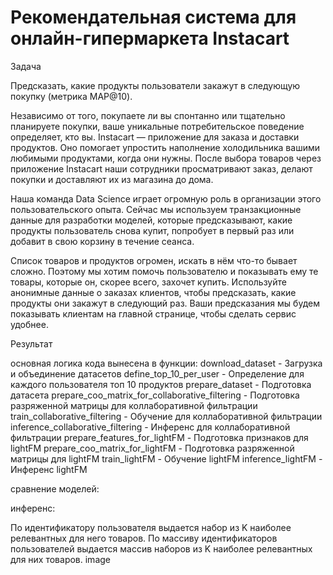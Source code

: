 # Рекомендательная система для онлайн-гипермаркета Instacart
Задача

Предсказать, какие продукты пользователи закажут в следующую покупку (метрика MAP@10).

Независимо от того, покупаете ли вы спонтанно или тщательно планируете покупки, ваше уникальные потребительское поведение определяет, кто вы. Instacart — приложение для заказа и доставки продуктов. Оно помогает упростить наполнение холодильника вашими любимыми продуктами, когда они нужны. После выбора товаров через приложение Instacart наши сотрудники просматривают заказ, делают покупки и доставляют их из магазина до дома.

Наша команда Data Science играет огромную роль в организации этого пользовательского опыта. Сейчас мы используем транзакционные данные для разработки моделей, которые предсказывают, какие продукты пользователь снова купит, попробует в первый раз или добавит в свою корзину в течение сеанса.

Список товаров и продуктов огромен, искать в нём что-то бывает сложно. Поэтому мы хотим помочь пользователю и показывать ему те товары, которые он, скорее всего, захочет купить. Используйте анонимные данные о заказах клиентов, чтобы предсказать, какие продукты они закажут в следующий раз. Ваши предсказания мы будем показывать клиентам на главной странице, чтобы сделать сервис удобнее.

Результат

основная логика кода вынесена в функции:
download_dataset - Загрузка и объединение датасетов
define_top_10_per_user - Определение для каждого пользователя топ 10 продуктов
prepare_dataset - Подготовка датасета
prepare_coo_matrix_for_collaborative_filtering - Подготовка разряженной матрицы для коллаборативной фильтрации
train_collaborative_filtering - Обучение для коллаборативной фильтрации
inference_collaborative_filtering - Инференс для коллаборативной фильтрации
prepare_features_for_lightFM - Подготовка признаков для lightFM
prepare_coo_matrix_for_lightFM - Подготовка разряженной матрицы для lightFM
train_lightFM - Обучение lightFM
inference_lightFM - Инференс lightFM

сравнение моделей:


инференс:

По идентификатору пользователя выдается набор из K наиболее релевантных для него товаров.
По массиву идентификаторов пользователей выдается массив наборов из K наиболее релевантных для них товаров.
image
